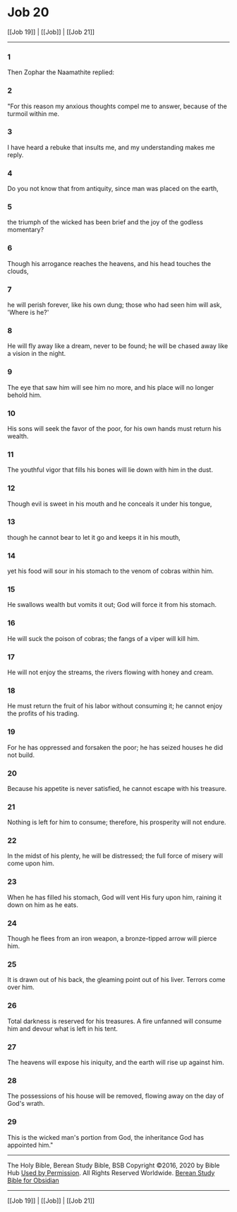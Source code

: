 # Job 20

[[Job 19]] | [[Job]] | [[Job 21]]

---

### 1
Then Zophar the Naamathite replied:

### 2
"For this reason my anxious thoughts compel me to answer, because of the turmoil within me.

### 3
I have heard a rebuke that insults me, and my understanding makes me reply.

### 4
Do you not know that from antiquity, since man was placed on the earth,

### 5
the triumph of the wicked has been brief and the joy of the godless momentary?

### 6
Though his arrogance reaches the heavens, and his head touches the clouds,

### 7
he will perish forever, like his own dung; those who had seen him will ask, 'Where is he?'

### 8
He will fly away like a dream, never to be found; he will be chased away like a vision in the night.

### 9
The eye that saw him will see him no more, and his place will no longer behold him.

### 10
His sons will seek the favor of the poor, for his own hands must return his wealth.

### 11
The youthful vigor that fills his bones will lie down with him in the dust.

### 12
Though evil is sweet in his mouth and he conceals it under his tongue,

### 13
though he cannot bear to let it go and keeps it in his mouth,

### 14
yet his food will sour in his stomach to the venom of cobras within him.

### 15
He swallows wealth but vomits it out; God will force it from his stomach.

### 16
He will suck the poison of cobras; the fangs of a viper will kill him.

### 17
He will not enjoy the streams, the rivers flowing with honey and cream.

### 18
He must return the fruit of his labor without consuming it; he cannot enjoy the profits of his trading.

### 19
For he has oppressed and forsaken the poor; he has seized houses he did not build.

### 20
Because his appetite is never satisfied, he cannot escape with his treasure.

### 21
Nothing is left for him to consume; therefore, his prosperity will not endure.

### 22
In the midst of his plenty, he will be distressed; the full force of misery will come upon him.

### 23
When he has filled his stomach, God will vent His fury upon him, raining it down on him as he eats.

### 24
Though he flees from an iron weapon, a bronze-tipped arrow will pierce him.

### 25
It is drawn out of his back, the gleaming point out of his liver. Terrors come over him.

### 26
Total darkness is reserved for his treasures. A fire unfanned will consume him and devour what is left in his tent.

### 27
The heavens will expose his iniquity, and the earth will rise up against him.

### 28
The possessions of his house will be removed, flowing away on the day of God's wrath.

### 29
This is the wicked man's portion from God, the inheritance God has appointed him."

---

The Holy Bible, Berean Study Bible, BSB
Copyright ©2016, 2020 by Bible Hub
[Used by Permission](https://berean.bible/terms.htm). All Rights Reserved Worldwide.
[Berean Study Bible for Obsidian](https://github.com/gapmiss/berean-study-bible-for-obsidian)

---

[[Job 19]] | [[Job]] | [[Job 21]]

